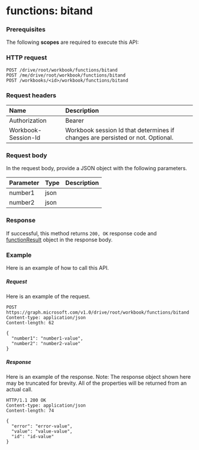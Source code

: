 # functions: bitand


### Prerequisites
The following **scopes** are required to execute this API: 
### HTTP request
<!-- { "blockType": "ignored" } -->
```http
POST /drive/root/workbook/functions/bitand
POST /me/drive/root/workbook/functions/bitand
POST /workbooks/<id>/workbook/functions/bitand

```
### Request headers
| Name       | Description|
|:---------------|:----------|
| Authorization  | Bearer <code>|
| Workbook-Session-Id  | Workbook session Id that determines if changes are persisted or not. Optional.|

### Request body
In the request body, provide a JSON object with the following parameters.

| Parameter	   | Type	|Description|
|:---------------|:--------|:----------|
|number1|json||
|number2|json||

### Response
If successful, this method returns `200, OK` response code and [functionResult](../resources/functionresult.md) object in the response body.

### Example
Here is an example of how to call this API.
##### Request
Here is an example of the request.
<!-- {
  "blockType": "request",
  "name": "functions_bitand"
}-->
```http
POST https://graph.microsoft.com/v1.0/drive/root/workbook/functions/bitand
Content-type: application/json
Content-length: 62

{
  "number1": "number1-value",
  "number2": "number2-value"
}
```

##### Response
Here is an example of the response. Note: The response object shown here may be truncated for brevity. All of the properties will be returned from an actual call.
<!-- {
  "blockType": "response",
  "truncated": true,
  "@odata.type": "microsoft.graph.functionResult"
} -->
```http
HTTP/1.1 200 OK
Content-type: application/json
Content-length: 74

{
  "error": "error-value",
  "value": "value-value",
  "id": "id-value"
}
```

<!-- uuid: 8fcb5dbc-d5aa-4681-8e31-b001d5168d79
2015-10-25 14:57:30 UTC -->
<!-- {
  "type": "#page.annotation",
  "description": "functions: bitand",
  "keywords": "",
  "section": "documentation",
  "tocPath": ""
}-->